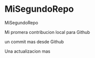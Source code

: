 # MiSegundoRepo

MiSegundoRepo 

Mi promera contribucion local para Github

un commit mas desde Github

Una actualizacion mas
